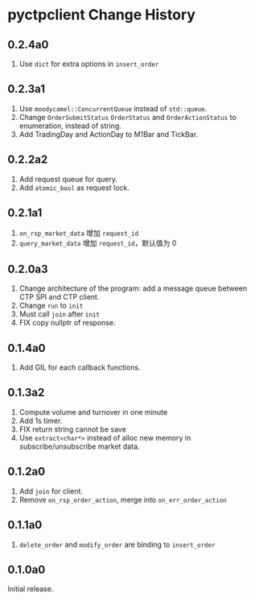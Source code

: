 # pyctpclient Change History

## 0.2.4a0

1. Use `dict` for extra options in `insert_order`

## 0.2.3a1

1. Use `moodycamel::ConcurrentQueue` instead of `std::queue`.
2. Change `OrderSubmitStatus` `OrderStatus` and `OrderActionStatus` to enumeration, instead of string.
3. Add TradingDay and ActionDay to M1Bar and TickBar.

## 0.2.2a2

1. Add request queue for query.
2. Add `atomic_bool` as request lock.

## 0.2.1a1

1. `on_rsp_market_data` 增加 `request_id`
2. `query_market_data` 增加 `request_id`，默认值为 0

## 0.2.0a3

1. Change architecture of the program: add a message queue between CTP SPI and CTP client.
2. Change `run` to `init`
3. Must call `join` after `init`
4. FIX copy nullptr of response.

## 0.1.4a0

1. Add GIL for each callback functions.

## 0.1.3a2

1. Compute volume and turnover in one minute
2. Add 1s timer.
3. FIX return string cannot be save
4. Use `extract<char*>` instead of alloc new memory in subscribe/unsubscribe market data.

## 0.1.2a0

1. Add `join` for client.
2. Remove `on_rsp_order_action`, merge into `on_err_order_action`

## 0.1.1a0

1. `delete_order` and `modify_order` are binding to `insert_order`

## 0.1.0a0

Initial release.
